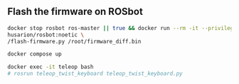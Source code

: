 ## Flash the firmware on ROSbot

```bash
docker stop rosbot ros-master || true && docker run --rm -it --privileged \
husarion/rosbot:noetic \
/flash-firmware.py /root/firmware_diff.bin
```

```bash
docker compose up
```

```bash
docker exec -it teleop bash
# rosrun teleop_twist_keyboard teleop_twist_keyboard.py
```